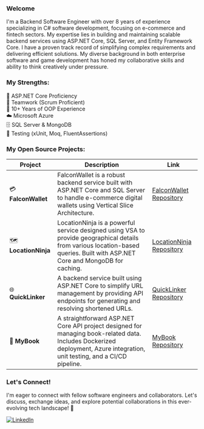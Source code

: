 ### Welcome
I'm a Backend Software Engineer with over 8 years of experience specializing in C# software development, focusing on e-commerce and fintech sectors. My expertise lies in building and maintaining scalable backend services using ASP.NET Core, SQL Server, and Entity Framework Core. I have a proven track record of simplifying complex requirements and delivering efficient solutions. My diverse background in both enterprise software and game development has honed my collaborative skills and ability to think creatively under pressure.

### My Strengths:
🚀 ASP.NET Core Proficiency  
🤝 Teamwork (Scrum Proficient)  
🧠 10+ Years of OOP Experience  
☁️ Microsoft Azure  
🗄️ SQL Server & MongoDB  
🧪 Testing (xUnit, Moq, FluentAssertions)

### My Open Source Projects:
| Project              | Description                                                                                                                                                | Link                                                                |
|----------------------|------------------------------------------------------------------------------------------------------------------------------------------------------------|---------------------------------------------------------------------|
| 💳 **FalconWallet**  | FalconWallet is a robust backend service built with ASP.NET Core and SQL Server to handle e-commerce digital wallets using Vertical Slice Architecture.                        | [FalconWallet Repository](https://github.com/emaadgh/FalconWallet)  |
| 🗺️ **LocationNinja**   | LocationNinja is a powerful service designed using VSA to provide geographical details from various location-based queries. Built with ASP.NET Core and MongoDB for caching.                                | [LocationNinja Repository](https://github.com/emaadgh/LocationNinja) |
| 🌐 **QuickLinker**    | A backend service built using ASP.NET Core to simplify URL management by providing API endpoints for generating and resolving shortened URLs.               | [QuickLinker Repository](https://github.com/emaadgh/QuickLinker)     |
| 📘 **MyBook**         | A straightforward ASP.NET Core API project designed for managing book-related data. Includes Dockerized deployment, Azure integration, unit testing, and a CI/CD pipeline. | [MyBook Repository](https://github.com/emaadgh/mybook)              |


### Let's Connect!
I'm eager to connect with fellow software engineers and collaborators. Let's discuss, exchange ideas, and explore potential collaborations in this ever-evolving tech landscape! 🌟

[![LinkedIn](https://img.shields.io/badge/-LinkedIn-blue?style=flat-square&logo=linkedin)](https://www.linkedin.com/in/emaad1)
